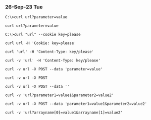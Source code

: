 ### 26-Sep-23 Tue

```
C:\>curl url?parameter=value
```

```
curl url?parameter=value
```

```
C:\>curl "url" --cookie key=please
```

```
curl url -H 'Cookie: key=please'
```

```
curl 'url' -H 'Content-Type: key/please'
```

```
curl -v 'url' -H 'Content-Type: key/please'
```

```
curl -v url -X POST --data 'parameter=value'
```

```
curl -v url -X POST
```

```
curl -v url -X POST --data ''
```

```
curl -v 'url?parameter1=value1&parameter2=value2'
```

```
curl -v url -X POST --data 'parameter1=value1&parameter2=value2'
```

```
curl -v 'url?arrayname[0]=value1&arrayname[1]=value2'
```


